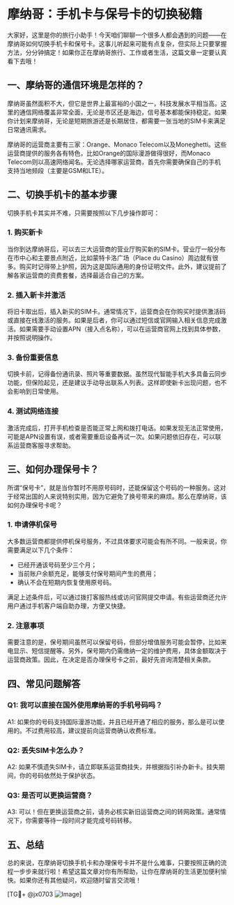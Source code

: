 # 摩纳哥：手机卡与保号卡的切换秘籍

大家好，这里是你的旅行小助手！今天咱们聊聊一个很多人都会遇到的问题——在摩纳哥如何切换手机卡和保号卡。这事儿听起来可能有点复杂，但实际上只要掌握方法，分分钟搞定！如果你正在摩纳哥旅行、工作或者生活，这篇文章一定要认真看下去哦！

## 一、摩纳哥的通信环境是怎样的？

摩纳哥虽然面积不大，但它是世界上最富裕的小国之一，科技发展水平相当高。这里的通信网络覆盖非常全面，无论是市区还是海边，信号基本都能保持稳定。如果你计划来摩纳哥，无论是短期旅游还是长期居住，都需要一张当地的SIM卡来满足日常通讯需求。

摩纳哥的运营商主要有三家：Orange、Monaco Telecom以及Moneghetti。这些运营商提供的服务各有特色，比如Orange的国际漫游做得很好，而Monaco Telecom则以高速网络闻名。无论选择哪家运营商，首先你需要确保自己的手机支持当地频段（主要是GSM和LTE）。

## 二、切换手机卡的基本步骤

切换手机卡其实并不难，只需要按照以下几步操作即可：

### 1. 购买新卡

当你到达摩纳哥后，可以去三大运营商的营业厅购买新的SIM卡。营业厅一般分布在市中心和主要景点附近，比如蒙特卡洛广场（Place du Casino）周边就有很多。购买时记得带上护照，因为这是国际通用的身份证明文件。此外，建议提前了解各家运营商的资费套餐，选择最适合自己的方案。

### 2. 插入新卡并激活

将旧卡取出后，插入新买的SIM卡。通常情况下，运营商会在你购买时提供激活码或直接在线激活的服务。如果是后者，你可以通过短信或官网输入相关信息完成激活。如果需要手动设置APN（接入点名称），可以在运营商官网上找到具体参数，并按照说明操作。

### 3. 备份重要信息

切换卡前，记得备份通讯录、照片等重要数据。虽然现代智能手机大多具备云同步功能，但保险起见，还是建议手动导出联系人列表。这样即使新卡出现问题，也不会影响到日常使用。

### 4. 测试网络连接

激活完成后，打开手机检查是否能正常上网和拨打电话。如果发现无法正常使用，可能是APN设置有误，或者需要重启设备再试一次。如果问题依旧存在，可以联系运营商客服寻求帮助。

## 三、如何办理保号卡？

所谓“保号卡”，就是当你暂时不用原号码时，还能保留这个号码的一种服务。这对于经常出国的人来说特别实用，因为它避免了换号带来的麻烦。那么在摩纳哥，该如何办理保号卡呢？

### 1. 申请停机保号

大多数运营商都提供停机保号服务，不过具体要求可能会有所不同。一般来说，你需要满足以下几个条件：

- 已经开通该号码至少三个月；
- 当前账户余额充足，能够支付保号期间产生的费用；
- 确认不会在短期内恢复使用原号码。

满足上述条件后，可以通过拨打客服热线或访问官网提交申请。有些运营商还允许用户通过手机客户端自助办理，方便又快捷。

### 2. 注意事项

需要注意的是，保号期间虽然可以保留号码，但部分增值服务可能会暂停，比如来电显示、短信提醒等。另外，保号期内仍需缴纳一定的维护费用，具体金额取决于运营商政策。因此，在决定是否办理保号卡之前，最好先咨询清楚相关条款。

## 四、常见问题解答

### Q1: 我可以直接在国外使用摩纳哥的手机号码吗？
A1: 如果你的号码支持国际漫游功能，并且已经开通了相应的服务，那么是可以使用的。不过费用较高，建议提前向运营商确认收费标准。

### Q2: 丢失SIM卡怎么办？
A2: 如果不慎遗失SIM卡，请立即联系运营商挂失，并根据指引补办新卡。挂失期间，你的号码依然处于保护状态。

### Q3: 是否可以更换运营商？
A3: 可以！但在更换运营商之前，请务必核实新旧运营商之间的转网政策。通常情况下，你需要等待一段时间才能完成号码转移。

## 五、总结

总的来说，在摩纳哥切换手机卡和办理保号卡并不是什么难事，只要按照正确的流程一步步来就行啦！希望这篇文章对你有所帮助，让你在摩纳哥的生活更加便利愉快。如果你还有其他疑问，欢迎随时留言交流哦！

[TG💪+ @jx0703 ![Image](https://github.com/user-attachments/assets/dbca1d08-cadb-493c-b0ec-ad6f7a83f270)]